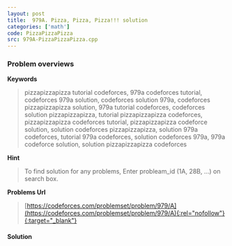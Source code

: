 ```yaml
---
layout: post
title:  979A. Pizza, Pizza, Pizza!!! solution
categories: ['math']
code: PizzaPizzaPizza
src: 979A-PizzaPizzaPizza.cpp
---
```

### **Problem overviews**

**Keywords**
> pizzapizzapizza tutorial codeforces, 979a codeforces tutorial, codeforces 979a solution, codeforces solution 979a, codeforces pizzapizzapizza solution, 979a tutorial codeforces, codeforces solution pizzapizzapizza, tutorial pizzapizzapizza codeforces, pizzapizzapizza codeforces tutorial, pizzapizzapizza codeforce solution, solution codeforces pizzapizzapizza, solution 979a codeforces, tutorial 979a codeforces, solution codeforces 979a, 979a codeforce solution, solution pizzapizzapizza codeforces

**Hint**
> To find solution for any problems, Enter probleam_id (1A, 28B, ...) on search box. 

**Problems Url**
> [https://codeforces.com/problemset/problem/979/A](https://codeforces.com/problemset/problem/979/A){:rel="nofollow"}{:target="_blank"}

#### **Solution**



